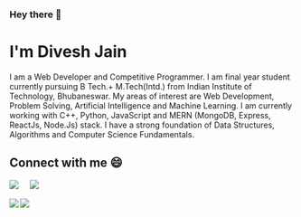 ### Hey there 👋

<!--
**divesh8055/divesh8055** is a ✨ _special_ ✨ repository because its `README.md` (this file) appears on your GitHub profile.

Here are some ideas to get you started:

- 🔭 I’m currently working on ...
- 🌱 I’m currently learning ...
- 👯 I’m looking to collaborate on ...
- 🤔 I’m looking for help with ...
- 💬 Ask me about ...
- 📫 How to reach me: ...
- 😄 Pronouns: ...
- ⚡ Fun fact: ...
-->

# I'm Divesh Jain
I am a Web Developer and Competitive Programmer. I am final year student currently pursuing B Tech.+ M.Tech(Intd.) from Indian Institute of Technology, Bhubaneswar. My areas of interest are Web Development, Problem Solving, Artificial Intelligence and Machine Learning. I am currently working with C++, Python, JavaScript and MERN (MongoDB, Express, ReactJs, Node.Js) stack. I have a strong foundation of Data Structures, Algorithms and Computer Science Fundamentals.


## Connect with me :smile:

<a href="https://www.linkedin.com/in/diveshjain8055/"><img src="https://img.shields.io/badge/linkedin-%230077B5.svg?&style=for-the-badge&logo=linkedin&logoColor=white" /></a>&nbsp;&nbsp;&nbsp;&nbsp;
<a href="mailto:dj12@iitbbs.ac.in"><img src="https://img.shields.io/badge/gmail-%23D14836.svg?&style=for-the-badge&logo=gmail&logoColor=white" /></a>&nbsp;&nbsp;&nbsp;&nbsp;

<a href="https://github.com/anuraghazra/github-readme-stats">
  <img align="left" src="https://github-readme-stats.vercel.app/api?username=divesh8055&show_icons=true&hide_border=true&theme=merko" />
</a>


<!-- <img align="right" height="185" width="296" alt="GIF" src="https://raw.githubusercontent.com/abhisheknaiidu/abhisheknaiidu/master/code.gif" /> -->

<a href="https://github.com/anuraghazra/convoychat">
  <img align="left" src="https://github-readme-stats.vercel.app/api/top-langs/?username=divesh8055&theme=merko" />
</a>


